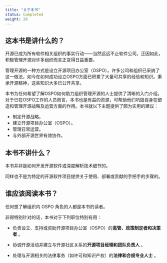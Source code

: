 ```yaml
---
title: "关于本书"
status: Completed
weight: 20
---
```


## 这本书是讲什么的？


开源已成为所有软件相关组织的事实行动——当然远远不止软件公司。正因如此，积极管理开源对许多组织而言正变得日益重要。

管理开源的一种方式是设立开源项目办公室（OSPO）。许多公司和组织已采纳了这一做法，如今在如何成功设立OSPO方面已积累了大量可共享的经验和知识。秉承开源精神，这些知识大多已公开共享。

本书为任何希望了解OSPO如何助力组织管理开源的人士提供了清晰的入门介绍。对于已在OSPO工作的人员而言，本书也是有益的资源，可帮助他们巩固自身在塑造和管理开源战略及运营方面的作用。本书就以下主题提供了颇为实用的建议：

* 制定开源战略。
* 建立开源项目办公室（OSPO）。
* 管理日常运营。
* 与外部开源世界有效协作。

## 本书不讲什么？

本书并非是如何开发开源软件或深度解析技术细节的。

同样也不是为特定的开源软件项目提供关于使用、部署或贡献的手把手的步骤的。

## 谁应该阅读本书？

任何想了解组织内 OSPO 角色的人都是本书的读者。

非得特别针对的话，本书对于下列职位特别有用：

* 负责设立、支持或资助开源项目办公室（OSPO）的**高管、政策制定者和决策者** 。

* 协调开源活动并建立与开源社区关系的**开源项目经理和团队负责人** 。

* 处理与开源相关的法律事务（如许可和知识产权）的**法律和合规专业人士** 。

